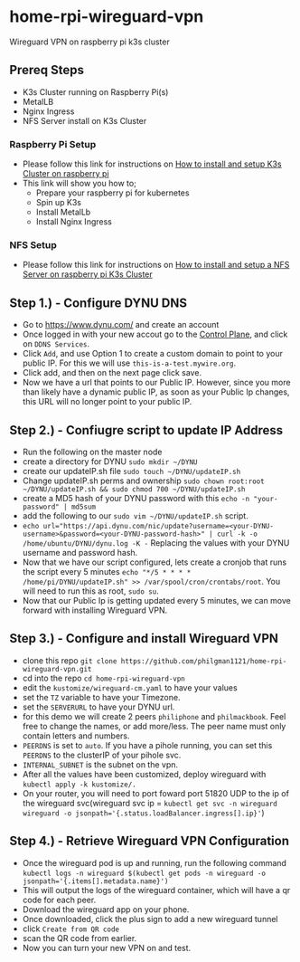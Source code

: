 # home-rpi-wireguard-vpn
Wireguard VPN on raspberry pi k3s cluster

## Prereq Steps
- K3s Cluster running on Raspberry Pi(s)
- MetalLB
- Nginx Ingress
- NFS Server install on K3s Cluster

### Raspberry Pi Setup
- Please follow this link for instructions on [How to install and setup K3s Cluster on raspberry pi](https://github.com/philgladman/home-rpi-k3s-cluster.git)
- This link will show you how to;
  - Prepare your raspberry pi for kubernetes
  - Spin up K3s
  - Install MetalLb
  - Install Nginx Ingress
### NFS Setup
- Please follow this link for instructions on [How to install and setup a NFS Server on raspberry pi K3s Cluster](https://github.com/philgladman/home-rpi-NFS.git)

## Step 1.) - Configure DYNU DNS
- Go to https://www.dynu.com/ and create an account
- Once logged in with your new accout go to the [Control Plane](https://www.dynu.com/en-US/ControlPanel), and click on `DDNS Services`.
- Click `Add`, and use Option 1 to create a custom domain to point to your public IP. For this we will use `this-is-a-test.mywire.org`.
- Click add, and then on the next page click save.
- Now we have a url that points to our Public IP. However, since you more than likely have a dynamic public IP, as soon as your Public Ip changes, this URL will no longer point to your public IP.

## Step 2.) - Confiugre script to update IP Address
- Run the following on the master node
- create a directory for DYNU `sudo mkdir ~/DYNU`
- create our updateIP.sh file `sudo touch ~/DYNU/updateIP.sh`
- Change updateIP.sh perms and ownership `sudo chown root:root ~/DYNU/updateIP.sh && sudo chmod 700 ~/DYNU/updateIP.sh`
- create a MD5 hash of your DYNU password with this `echo -n "your-password" | md5sum`
- add the following to our `sudo vim ~/DYNU/updateIP.sh` script.
- `echo url="https://api.dynu.com/nic/update?username=<your-DYNU-username>&password=<your-DYNU-password-hash>" | curl -k -o /home/ubuntu/DYNU/dynu.log -K -` Replacing the values with your DYNU username and password hash.
- Now that we have our script configured, lets create a cronjob that runs the script every 5 minutes `echo "*/5 * * * * /home/pi/DYNU/updateIP.sh" >> /var/spool/cron/crontabs/root`. You will need to run this as root, `sudo su`.
- Now that our Public Ip is getting updated every 5 minutes, we can move forward with installing Wireguard VPN.

## Step 3.) - Configure and install Wireguard VPN
- clone this repo `git clone https://github.com/philgman1121/home-rpi-wireguard-vpn.git`
- cd into the repo `cd home-rpi-wireguard-vpn`
- edit the `kustomize/wireguard-cm.yaml` to have your values
- set the `TZ` variable to have your Timezone.
- set the `SERVERURL` to have your DYNU url.
- for this demo we will create 2 peers `philiphone` and `philmackbook`. Feel free to change the names, or add more/less. The peer name must only contain letters and numbers.
- `PEERDNS` is set to `auto`. If you have a pihole running, you can set this `PEERDNS` to the clusterIP of your pihole svc.
- `INTERNAL_SUBNET` is the subnet on the vpn.
- After all the values have been customized, deploy wireguard with `kubectl apply -k kustomize/.`
- On your router, you will need to port foward port 51820 UDP to the ip of the wireguard svc(wireguard svc ip = `kubectl get svc -n wireguard wireguard -o jsonpath='{.status.loadBalancer.ingress[].ip}'`)

## Step 4.) - Retrieve Wireguard VPN Configuration
- Once the wireguard pod is up and running, run the following command `kubectl logs -n wireguard $(kubectl get pods -n wireguard -o jsonpath='{.items[].metadata.name}')`
- This will output the logs of the wireguard container, which will have a qr code for each peer. 
- Download the wireguard app on your phone. 
- Once downloaded, click the plus sign to add a new wireguard tunnel
- click `Create from QR code`
- scan the QR code from earlier.
- Now you can turn your new VPN on and test.

